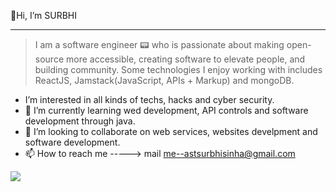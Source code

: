  👋Hi, I’m SURBHI
 
 ---
 > I am a software engineer 📟 who is passionate about making open-source more accessible, creating software to elevate people, and building community. Some technologies I enjoy working with includes ReactJS, Jamstack(JavaScript, APIs + Markup) and mongoDB. 
 



- I’m interested in all kinds of techs, hacks and cyber security.
- 🌱 I’m currently learning wed development, API controls and software development through java.
- 💞️ I’m looking to collaborate on web services, websites develpment and software development.
- 📫 How to reach me -----> mail me--astsurbhisinha@gmail.com

<!---
Surbhi-sinha/Surbhi-sinha is a ✨ special ✨ repository because its `README.md` (this file) appears on your GitHub profile.
You can click the Preview link to take a look at your changes.
--->
<img src ="https://camo.githubusercontent.com/febcecf04a70e608f7d22284059b65875c90b93d4b6376b97896ac41901697bd/68747470733a2f2f6769746875622d726561646d652d73746174732e76657263656c2e6170702f6170693f757365726e616d653d5375726268692d73696e686126686964653d636f6e7472696273262673686f775f69636f6e733d747275652669636f6e5f636f6c6f723d62627a6163662c707273">
